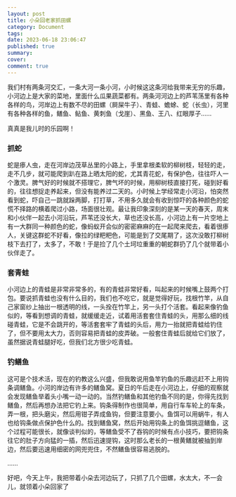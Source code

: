 ```yaml
---
layout: post
title: 小朵回老家抓田螺
category: Document
tags: 
date: 2023-06-18 23:06:47
published: true
summary: 
cover: 
comment: true
---
```


我们村有两条河交汇，一条大河一条小河，小时候这这条河给我带来无穷的乐趣，小河边上是大家的菜地，里面什么瓜果蔬菜都有。两条河河边上的芦苇荡里有各种各样的鸟，河岸边上有数不尽的田螺（屙屎牛子）、青蛙、蟾蜍、蛇（长虫），河里有各种各样的鱼，鳝鱼、鲇鱼、黄刺鱼（戈崖）、黑鱼、王八、红眼厚子……

真真是我儿时的乐园啊！

### 抓蛇

蛇是瘆人虫，走在河岸边茂草丛里的小路上，手里拿根柔软的柳树枝，轻轻的走，走不几步，就可能爬到趴在路上晒太阳的蛇，尤其青花蛇，有保护色，往往吓人一个激灵。脾气好的时候就不搭理它，脾气坏的时候，用柳树枝直接打死，碰到好看的，往往想捉走养起来，但没有能养过二天的。小时候上学经常走小河沿，怕突然看到蛇，吓自己一跳就跺两脚，打打草，不用多久就会有收到惊吓的各种颜色的蛇慌不择路的横着爬过小路，场面很壮观。最让我印象深刻的是某一天的春天，周末和小伙伴一起去小河沿玩，芦苇还没长大，草也还没长高，小河边上有一片空地上有一大群同一种颜色的蛇，像蚂蚁开会似的密密麻麻的在一起爬来爬去，看着很瘆人，关键这群蛇不好看，像拉的绿粑粑色，可能是到了交尾期了，这次没敢打柳树枝下去打了，太多了，不敢！于是捡了几个土坷垃重重的朝蛇群扔了几个就带着小伙伴走了。

### 套青蛙

小河边上的青蛙是非常非常多的，有的青蛙非常好看，叫起来的时候嘴上鼓两个打包。要说抓青蛙也没有什么目的，我们也不吃它，就是觉得好玩，找根竹竿，从自己家窗纱上抽出一根透明的线，一头拴在竹竿上，另一头打个活套。看起来像钓鱼似的，等看到想调的青蛙，就缓缓走近，试着用活套套住青蛙的头，用那么细的线碰青蛙，它是不会跳开的，等活套套牢了青蛙的头后，用力一抬就把青蛙给钓住了，但不要用太大力，否则容易把青蛙的皮弄破。一般套住青蛙后就给它们放了，虽然据说青蛙腿好吃，但我们北方很少吃青蛙。

### 钓鳝鱼

这可是个技术活，现在的钓教这么兴盛，但我敢说用鱼竿钓鱼的乐趣远赶不上用钩条调鳝鱼。小河的岸边有许多的鳝鱼窝。夏日的午后走在小河边上，仔细的观察就会发现鳝鱼举着头小嘴一动一动的。当然钓鳝鱼和其他钓鱼不同的是，你得先找到鳝鱼，然后再想办法把它钓上来。钩条得制作也很简单，用自行车车轮上的车条，弄一根，把头磨尖，然后用钳子弄成鱼钩，但要注意要小。鱼饵可以用蜗牛，有人也给钩条做点保护色什么的。找到鳝鱼窝，然后开始用钩条上的鱼饵挑逗鳝鱼，这个过程可能很长，就像谈判似的，等鳝鱼受不了吞钩的时候有点小技巧，要把钩条往它的肚子方向猛的一插，然后迅速提钩，这时那么老长的一根黄鳝就被抽到岸边，然后要迅速用细密的网兜兜住，不然鳝鱼很容易逃脱的。

……

好吧，今天上午，我把带着小朵去河边玩了，只抓了几个田螺，水太大，不一会儿，就领着小朵回家了
